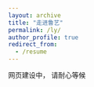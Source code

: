 ```yaml
---
layout: archive
title: "走进鲁艺"
permalink: /ly/
author_profile: true
redirect_from:
  - /resume
---
```



网页建设中， 请耐心等候
